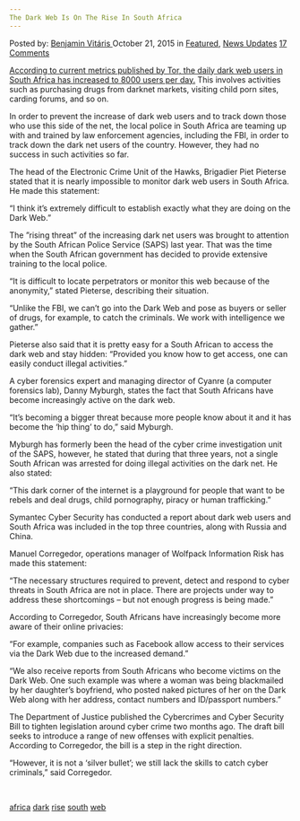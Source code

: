 ```yaml
---
The Dark Web Is On The Rise In South Africa
---
```

<article class="post-listing post-11822 post type-post status-publish format-standard has-post-thumbnail hentry  tag-africa tag-dark tag-rise tag-south tag-web">
<div class="post-inner">
<span>Posted by: <a href="https://www.deepdotweb.com/author/benjaminvi/" title="">Benjamin Vitáris </a></span>
<span>October 21, 2015</span>
<span>in <a href="https://www.deepdotweb.com/category/deepdot-news/" rel="category tag">Featured</a>, <a href="https://www.deepdotweb.com/category/news-updates/" rel="category tag">News Updates</a></span>
<span><a href="https://www.deepdotweb.com/2015/10/21/the-dark-web-is-on-the-rise-in-south-africa/#comments">17 Comments</a></span>


<p><a href="http://www.iol.co.za/news/south-africa/dark-web-thriving-in-sa-1.1931641#.ViaUy37hAdW">According to current metrics published by Tor, the daily dark web users in South Africa has increased to 8000 users per day.</a> This involves activities such as purchasing drugs from darknet markets, visiting child porn sites, carding forums, and so on.</p>
<p>In order to prevent the increase of dark web users and to track down those who use this side of the net, the local police in South Africa are teaming up with and trained by law enforcement agencies, including the FBI, in order to track down the dark net users of the country. However, they had no success in such activities so far.</p>
<p>The head of the Electronic Crime Unit of the Hawks, Brigadier Piet Pieterse stated that it is nearly impossible to monitor dark web users in South Africa. He made this statement:</p>
<p>“I think it’s extremely difficult to establish exactly what they are doing on the Dark Web.”</p>
<p>The ”rising threat” of the increasing dark net users was brought to attention by the South African Police Service (SAPS) last year. That was the time when the South African government has decided to provide extensive training to the local police.</p>
<p>“It is difficult to locate perpetrators or monitor this web because of the anonymity,” stated Pieterse, describing their situation.</p>
<p>“Unlike the FBI, we can’t go into the Dark Web and pose as buyers or seller of drugs, for example, to catch the criminals. We work with intelligence we gather.”</p>
<p>Pieterse also said that it is pretty easy for a South African to access the dark web and stay hidden: “Provided you know how to get access, one can easily conduct illegal activities.”</p>
<p>A cyber forensics expert and managing director of Cyanre (a computer forensics lab), Danny Myburgh, states the fact that South Africans have become increasingly active on the dark web.</p>
<p>“It’s becoming a bigger threat because more people know about it and it has become the ‘hip thing’ to do,” said Myburgh.</p>
<p>Myburgh has formerly been the head of the cyber crime investigation unit of the SAPS, however, he stated that during that three years, not a single South African was arrested for doing illegal activities on the dark net. He also stated:</p>
<p>“This dark corner of the internet is a playground for people that want to be rebels and deal drugs, child pornography, piracy or human trafficking.”</p>
<p>Symantec Cyber Security has conducted a report about dark web users and South Africa was included in the top three countries, along with Russia and China.</p>
<p>Manuel Corregedor, operations manager of Wolfpack Information Risk has made this statement:</p>
<p>“The necessary structures required to prevent, detect and respond to cyber threats in South Africa are not in place. There are projects under way to address these shortcomings – but not enough progress is being made.”</p>
<p>According to Corregedor, South Africans have increasingly become more aware of their online privacies:</p>
<p>“For example, companies such as Facebook allow access to their services via the Dark Web due to the increased demand.”</p>
<p>“We also receive reports from South Africans who become victims on the Dark Web. One such example was where a woman was being blackmailed by her daughter’s boyfriend, who posted naked pictures of her on the Dark Web along with her address, contact numbers and ID/passport numbers.”</p>
<p>The Department of Justice published the Cybercrimes and Cyber Security Bill to tighten legislation around cyber crime two months ago. The draft bill seeks to introduce a range of new offenses with explicit penalties. According to Corregedor, the bill is a step in the right direction.</p>
<p>“However, it is not a ‘silver bullet’; we still lack the skills to catch cyber criminals,” said Corregedor.</p>
<p>&nbsp;</p>
</div>
<a href="https://www.deepdotweb.com/tag/africa/" rel="tag">africa</a> <a href="https://www.deepdotweb.com/tag/dark/" rel="tag">dark</a> <a href="https://www.deepdotweb.com/tag/rise/" rel="tag">rise</a> <a href="https://www.deepdotweb.com/tag/south/" rel="tag">south</a> <a href="https://www.deepdotweb.com/tag/web/" rel="tag">web</a></span> <span style="display:none" class="updated">2015-10-21<a href="https://www.deepdotweb.com/author/benjaminvi/" title="Posts by Benjamin Vitáris" rel="author">Benjamin Vitáris</a></strong></div>
</div>
</article>

